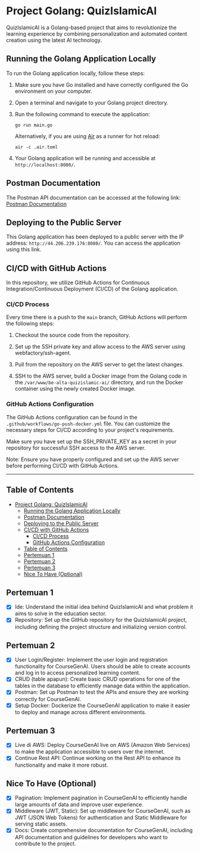 # Project Golang: QuizIslamicAI

QuizIslamicAI is a Golang-based project that aims to revolutionize the learning experience by combining personalization and automated content creation using the latest AI technology.

## Running the Golang Application Locally

To run the Golang application locally, follow these steps:

1. Make sure you have Go installed and have correctly configured the Go environment on your computer.

2. Open a terminal and navigate to your Golang project directory.

3. Run the following command to execute the application:
   ```
   go run main.go
   ```
   Alternatively, if you are using [Air](https://github.com/cosmtrek/air) as a runner for hot reload:
   ```
   air -c .air.toml
   ```

4. Your Golang application will be running and accessible at `http://localhost:8080/`.

## Postman Documentation

The Postman API documentation can be accessed at the following link: [Postman Documentation](https://documenter.getpostman.com/view/6565461/2s946icBSw)

## Deploying to the Public Server

This Golang application has been deployed to a public server with the IP address: `http://44.206.239.176:8080/`. You can access the application using this link.

## CI/CD with GitHub Actions

In this repository, we utilize GitHub Actions for Continuous Integration/Continuous Deployment (CI/CD) of the Golang application.

### CI/CD Process

Every time there is a push to the `main` branch, GitHub Actions will perform the following steps:

1. Checkout the source code from the repository.

2. Set up the SSH private key and allow access to the AWS server using webfactory/ssh-agent.

3. Pull from the repository on the AWS server to get the latest changes.

4. SSH to the AWS server, build a Docker image from the Golang code in the `/var/www/be-alta-quizislamic-ai/` directory, and run the Docker container using the newly created Docker image.

### GitHub Actions Configuration

The GitHub Actions configuration can be found in the `.github/workflows/go-push-docker.yml` file. You can customize the necessary steps for CI/CD according to your project's requirements.

Make sure you have set up the SSH_PRIVATE_KEY as a secret in your repository for successful SSH access to the AWS server.

Note: Ensure you have properly configured and set up the AWS server before performing CI/CD with GitHub Actions.

---

## Table of Contents
- [Project Golang: QuizIslamicAI](#project-golang-quizislamicai)
  - [Running the Golang Application Locally](#running-the-golang-application-locally)
  - [Postman Documentation](#postman-documentation)
  - [Deploying to the Public Server](#deploying-to-the-public-server)
  - [CI/CD with GitHub Actions](#cicd-with-github-actions)
    - [CI/CD Process](#cicd-process)
    - [GitHub Actions Configuration](#github-actions-configuration)
  - [Table of Contents](#table-of-contents)
  - [Pertemuan 1](#pertemuan-1)
  - [Pertemuan 2](#pertemuan-2)
  - [Pertemuan 3](#pertemuan-3)
  - [Nice To Have (Optional)](#nice-to-have-optional)

## Pertemuan 1
- [x] Ide: Understand the initial idea behind QuizIslamicAI and what problem it aims to solve in the education sector.
- [x] Repository: Set up the GitHub repository for the QuizIslamicAI project, including defining the project structure and initializing version control.

## Pertemuan 2
- [x] User Login/Register: Implement the user login and registration functionality for CourseGenAI. Users should be able to create accounts and log in to access personalized learning content.
- [x] CRUD (table apapun): Create basic CRUD operations for one of the tables in the database to efficiently manage data within the application.
- [x] Postman: Set up Postman to test the APIs and ensure they are working correctly for CourseGenAI.
- [x] Setup Docker: Dockerize the CourseGenAI application to make it easier to deploy and manage across different environments.

## Pertemuan 3
- [x] Live di AWS: Deploy CourseGenAI live on AWS (Amazon Web Services) to make the application accessible to users over the internet.
- [x] Continue Rest API: Continue working on the Rest API to enhance its functionality and make it more robust.

## Nice To Have (Optional)
- [x] Pagination: Implement pagination in CourseGenAI to efficiently handle large amounts of data and improve user experience.
- [x] Middleware (JWT, Static): Set up middleware for CourseGenAI, such as JWT (JSON Web Tokens) for authentication and Static Middleware for serving static assets.
- [x] Docs: Create comprehensive documentation for CourseGenAI, including API documentation and guidelines for developers who want to contribute to the project.
